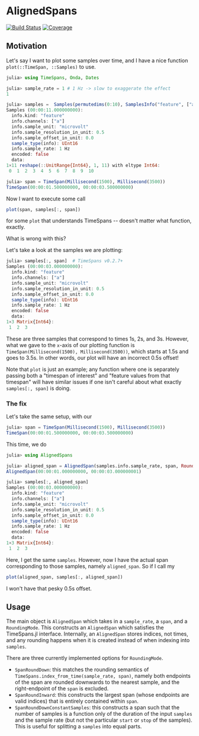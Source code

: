 # AlignedSpans

[![Build Status](https://github.com/ericphanson/AlignedSpans.jl/actions/workflows/CI.yml/badge.svg?branch=main)](https://github.com/ericphanson/AlignedSpans.jl/actions/workflows/CI.yml?query=branch%3Amain)
[![Coverage](https://codecov.io/gh/ericphanson/AlignedSpans.jl/branch/main/graph/badge.svg)](https://codecov.io/gh/ericphanson/AlignedSpans.jl)

## Motivation

Let's say I want to plot some samples over time, and I have a nice function `plot(::TimeSpan, ::Samples)` to use.

```julia
julia> using TimeSpans, Onda, Dates

julia> sample_rate = 1 # 1 Hz -> slow to exaggerate the effect
1

julia> samples =  Samples(permutedims(0:10), SamplesInfo("feature", ["a"], "microvolt", 0.5, 0.0, UInt16, sample_rate), false)
Samples (00:00:11.000000000):
  info.kind: "feature"
  info.channels: ["a"]
  info.sample_unit: "microvolt"
  info.sample_resolution_in_unit: 0.5
  info.sample_offset_in_unit: 0.0
  sample_type(info): UInt16
  info.sample_rate: 1 Hz
  encoded: false
  data:
1×11 reshape(::UnitRange{Int64}, 1, 11) with eltype Int64:
 0  1  2  3  4  5  6  7  8  9  10

julia> span = TimeSpan(Millisecond(1500), Millisecond(3500))
TimeSpan(00:00:01.500000000, 00:00:03.500000000)
```

Now I want to execute some call

```julia
plot(span, samples[:, span])
```

for some `plot` that understands TimeSpans -- doesn't matter what function, exactly.

What is wrong with this?

Let's take a look at the samples we are plotting:
```julia
julia> samples[:, span]  # TimeSpans v0.2.7+
Samples (00:00:03.000000000):
  info.kind: "feature"
  info.channels: ["a"]
  info.sample_unit: "microvolt"
  info.sample_resolution_in_unit: 0.5
  info.sample_offset_in_unit: 0.0
  sample_type(info): UInt16
  info.sample_rate: 1 Hz
  encoded: false
  data:
1×3 Matrix{Int64}:
 1  2  3
```
These are three samples that correspond to times 1s, 2s, and 3s. However, what we gave to the `x`-axis of our plotting function is `TimeSpan(Millisecond(1500), Millisecond(3500))`, which starts at 1.5s and goes to 3.5s. In other words, our plot will have an incorrect 0.5s offset!

Note that `plot` is just an example; any function where one is separately passing both a "timespan of interest" and "feature values from that timespan" will have similar issues if one isn't careful about what exactly `samples[:, span]` is doing.

### The fix

Let's take the same setup, with our
```julia
julia> span = TimeSpan(Millisecond(1500), Millisecond(3500))
TimeSpan(00:00:01.500000000, 00:00:03.500000000)
```

This time, we do
```julia
julia> using AlignedSpans

julia> aligned_span = AlignedSpan(samples.info.sample_rate, span, RoundDown)
AlignedSpan(00:00:01.000000000, 00:00:03.000000001)

julia> samples[:, aligned_span]
Samples (00:00:03.000000000):
  info.kind: "feature"
  info.channels: ["a"]
  info.sample_unit: "microvolt"
  info.sample_resolution_in_unit: 0.5
  info.sample_offset_in_unit: 0.0
  sample_type(info): UInt16
  info.sample_rate: 1 Hz
  encoded: false
  data:
1×3 Matrix{Int64}:
 1  2  3

```

Here, I get the same `samples`. However, now I have the actual span corresponding to those samples, namely `aligned_span`. So if I call my

```julia
plot(aligned_span, samples[:, aligned_span])
```

I won't have that pesky 0.5s offset.

## Usage

The main object is `AlignedSpan` which takes in a `sample_rate`, a `span`, and a `RoundingMode`. This constructs an `AlignedSpan` which satisfies the TimeSpans.jl interface. Internally, an `AlignedSpan` stores indices, not times,
and any rounding happens when it is created instead of when indexing into `samples`.

 There are three currently implemented options for `RoundingMode`.

* `SpanRoundDown`: this matches the rounding semantics of `TimeSpans.index_from_time(sample_rate, span)`, namely both endpoints of the span are rounded downwards to the nearest sample, and the right-endpoint of the `span` is excluded.
* `SpanRoundInward`: this constructs the largest span (whose endpoints are valid indices) that is entirely contained within `span`.
* `SpanRoundDownConstantSamples`: this constructs a span such that the number of samples is a function only of the duration of the input `samples` and the sample rate (but not the particular `start` or `stop` of the samples). This is useful for splitting a `samples` into equal parts.

